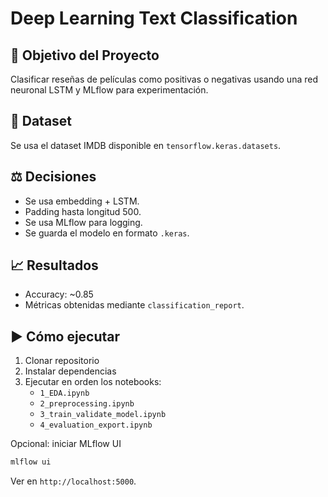 # Deep Learning Text Classification

## 🎯 Objetivo del Proyecto
Clasificar reseñas de películas como positivas o negativas usando una red neuronal LSTM y MLflow para experimentación.

## 📂 Dataset
Se usa el dataset IMDB disponible en `tensorflow.keras.datasets`.

## ⚖️ Decisiones
- Se usa embedding + LSTM.
- Padding hasta longitud 500.
- Se usa MLflow para logging.
- Se guarda el modelo en formato `.keras`.

## 📈 Resultados
- Accuracy: ~0.85
- Métricas obtenidas mediante `classification_report`.

## ▶️ Cómo ejecutar

1. Clonar repositorio
2. Instalar dependencias
3. Ejecutar en orden los notebooks:
    - `1_EDA.ipynb`
    - `2_preprocessing.ipynb`
    - `3_train_validate_model.ipynb`
    - `4_evaluation_export.ipynb`

Opcional: iniciar MLflow UI
```bash
mlflow ui
```
Ver en `http://localhost:5000`.
